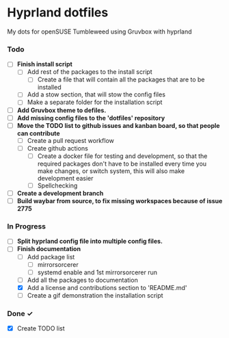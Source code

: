 # Hyprland dotfiles

My dots for openSUSE Tumbleweed using Gruvbox with hyprland

### Todo

- [ ] **Finish install script**
  - [ ] Add rest of the packages to the install script
    - [ ] Create a file that will contain all the packages that are to be installed
  - [ ] Add a stow section, that will stow the config files
  - [ ] Make a separate folder for the installation script
- [ ] **Add Gruvbox theme to defiles.**
- [ ] **Add missing config files to the 'dotfiles' repository**
- [ ] **Move the TODO list to github issues and kanban board, so that people can contribute**
  - [ ] Create a pull request workflow
  - [ ] Create github actions
    - [ ] Create a docker file for testing and development,
          so that the required packages don't have to be installed
          every time you make changes, or switch system, this will also
          make development easier  
    - [ ] Spellchecking
- [ ] **Create a development branch**
- [ ] **Build waybar from source, to fix missing workspaces because of issue 2775**

### In Progress

- [ ] **Split hyprland config file into multiple config files.**
- [ ] **Finish documentation**
  - [ ] Add package list
    - [ ]  mirrorsorcerer
      - [ ] systemd enable and 1st mirrorsorcerer run
  - [ ] Add all the packages to documentation
  - [x] Add a license and contributions section to 'README.md'
  - [ ] Create a gif demonstration the installation script

### Done ✓

- [x] Create TODO list
